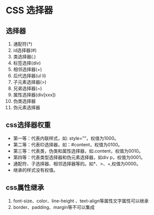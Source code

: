 # CSS 选择器

## 选择器
1. 通配符(*)
2. id选择器(#)
3. 类选择器(.)
4. 标签选择(div)
5. 相邻选择器(+)
6. 后代选择器(ul li)
7. 子元素选择器(>)
8. 兄弟选择器(~)
9. 属性选择器(div[xxx])
10. 伪类选择器
11. 伪元素选择器

## css选择器权重
* 第一等：代表内联样式，如: style=””，权值为1000。
* 第二等：代表ID选择器，如：#content，权值为0100。
* 第三等：代表类，伪类和属性选择器，如.content，权值为0010。
* 第四等：代表类型选择器和伪元素选择器，如div p，权值为0001。
* 通配符、子选择器、相邻选择器等的。如*、>、+,权值为0000。
* 继承的样式没有权值。


## css属性继承
1. font-size、color、line-height 、text-align等属性文字属性可以继承
2. border、padding、margin等不可以集成
